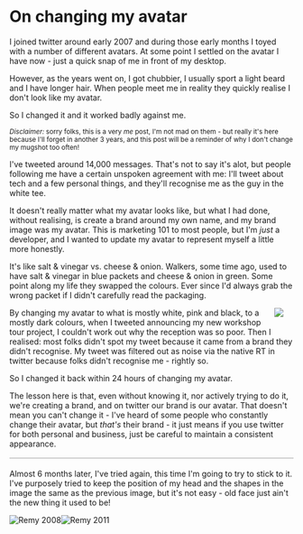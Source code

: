 # On changing my avatar

I joined twitter around early 2007 and during those early months I toyed with a number of different avatars. At some point I settled on the avatar I have now - just a quick snap of me in front of my desktop.

However, as the years went on, I got chubbier, I usually sport a light beard and I have longer hair. When people meet me in reality they quickly realise I don't look like my avatar. 

So I changed it and it worked badly against me.
<!--more-->

<small><em>Disclaimer:</em> sorry folks, this is a very <em>me</em> post, I'm not mad on them - but really it's here because I'll forget in another 3 years, and this post will be a reminder of why I don't change my mugshot too often!</small>

I've tweeted around 14,000 messages. That's not to say it's alot, but people following me have a certain unspoken agreement with me: I'll tweet about tech and a few personal things, and they'll recognise me as the guy in the white tee.

It doesn't really matter what my avatar looks like, but what I had done, without realising, is create a brand around my own name, and my brand image was my avatar. This is marketing 101 to most people, but I'm *just* a developer, and I wanted to update my avatar to represent myself a little more honestly.

It's like salt & vinegar vs. cheese & onion. Walkers, some time ago, used to have salt & vinegar in blue packets and cheese & onion in green. Some point along my life they swapped the colours. Ever since I'd always grab the wrong packet if I didn't carefully read the packaging.

<p><img style="float: right; max-width: 30%; padding: 18px; padding-top: 0;" src="http://remysharp.com/images/remysharp-2011.jpg">By changing my avatar to what is mostly white, pink and black, to a mostly dark colours, when I tweeted announcing my new workshop tour project, I couldn't work out why the reception was so poor. Then I realised: most folks didn't spot my tweet because it came from a brand they didn't recognise. My tweet was filtered out as noise via the native RT in twitter because folks didn't recognise me - rightly so.</p>

So I changed it back within 24 hours of changing my avatar.

The lesson here is that, even without knowing it, nor actively trying to do it, we're creating a brand, and on twitter our brand is our avatar. That doesn't mean you can't change it - I've heard of some people who constantly change their avatar, but *that's* their brand - it just means if you use twitter for both personal and business, just be careful to maintain a consistent appearance.

<p style="margin-top: 16px; border-top: 2px solid #ccc; padding-top: 18px">Almost 6 months later, I've tried again, this time I'm going to try to stick to it. I've purposely tried to keep the position of my head and the shapes in the image the same as the previous image, but it's not easy - old face just ain't the new thing it used to be!</p>

<div style="position: relative; width: 100%; overflow: hidden;">
<img style="max-width: 50%; float: left; display: block;" src="/images/rem-2008.jpg" alt="Remy 2008" title="Remy 2008">
<img style="max-width: 50%; float: left; display: block;" src="/images/rem-2011.jpg" alt="Remy 2011" title="Remy 2011">
</div>
